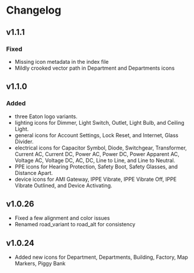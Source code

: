 # Changelog

## v1.1.1

### Fixed

-   Missing icon metadata in the index file
-   Mildly crooked vector path in Department and Departments icons

## v1.1.0

### Added

-   three Eaton logo variants.
-   lighting icons for Dimmer, Light Switch, Outlet, Light Bulb, and Ceiling Light.
-   general icons for Account Settings, Lock Reset, and Internet, Glass Divider.
-   electrical icons for Capacitor Symbol, Diode, Switchgear, Transformer, Current AC, Current DC, Power AC, Power DC, Power Apparent AC, Voltage AC, Voltage DC, AC, DC, Line to Line, and Line to Neutral.
-   PPE icons for Hearing Protection, Safety Boot, Safety Glasses, and Distance Apart.
-   device icons for AMI Gateway, IPPE Vibrate, IPPE Vibrate Off, IPPE Vibrate Outlined, and Device Activating.

## v1.0.26

-   Fixed a few alignment and color issues
-   Renamed road_variant to road_alt for consistency

## v1.0.24

-   Added new icons for Department, Departments, Building, Factory, Map Markers, Piggy Bank
